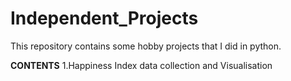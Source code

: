 # Independent_Projects
This repository contains some hobby projects that I did in python.

**CONTENTS**
1.Happiness Index data collection and Visualisation

